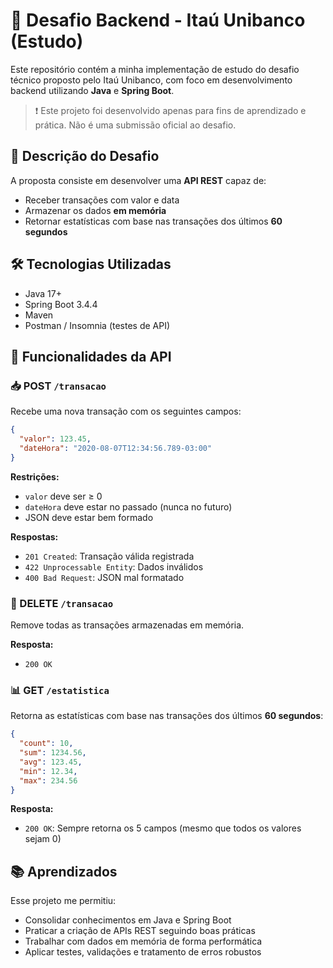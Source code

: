 # 💼 Desafio Backend - Itaú Unibanco (Estudo)

Este repositório contém a minha implementação de estudo do desafio técnico proposto pelo Itaú Unibanco, com foco em desenvolvimento backend utilizando **Java** e **Spring Boot**.

> ❗️ Este projeto foi desenvolvido apenas para fins de aprendizado e prática. Não é uma submissão oficial ao desafio.

## 📌 Descrição do Desafio

A proposta consiste em desenvolver uma **API REST** capaz de:
- Receber transações com valor e data
- Armazenar os dados **em memória**
- Retornar estatísticas com base nas transações dos últimos **60 segundos**

## 🛠️ Tecnologias Utilizadas

- Java 17+
- Spring Boot 3.4.4
- Maven
- Postman / Insomnia (testes de API)

## 🔧 Funcionalidades da API

### 📥 POST `/transacao`

Recebe uma nova transação com os seguintes campos:

```json
{
  "valor": 123.45,
  "dateHora": "2020-08-07T12:34:56.789-03:00"
}
```

**Restrições:**
- `valor` deve ser ≥ 0
- `dateHora` deve estar no passado (nunca no futuro)
- JSON deve estar bem formado

**Respostas:**
- `201 Created`: Transação válida registrada
- `422 Unprocessable Entity`: Dados inválidos
- `400 Bad Request`: JSON mal formatado

### 🧹 DELETE `/transacao`

Remove todas as transações armazenadas em memória.

**Resposta:**
- `200 OK`

### 📊 GET `/estatistica`

Retorna as estatísticas com base nas transações dos últimos **60 segundos**:

```json
{
  "count": 10,
  "sum": 1234.56,
  "avg": 123.45,
  "min": 12.34,
  "max": 234.56
}
```

**Resposta:**
- `200 OK`: Sempre retorna os 5 campos (mesmo que todos os valores sejam 0)

## 📚 Aprendizados

Esse projeto me permitiu:
- Consolidar conhecimentos em Java e Spring Boot
- Praticar a criação de APIs REST seguindo boas práticas
- Trabalhar com dados em memória de forma performática
- Aplicar testes, validações e tratamento de erros robustos


